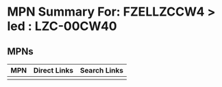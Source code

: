 



# MPN Summary For: FZELLZCCW4 > led : LZC-00CW40

## MPNs
  

|MPN|Direct Links|Search Links|
| :--- | :--- | :--- |
||||
